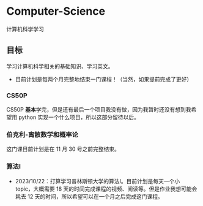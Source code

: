 # Computer-Science

计算机科学学习

## 目标

学习计算机科学相关的基础知识、学习英文。

- 目前计划是每两个月完整地结束一门课程！（当然，如果提前完成了更好）


### CS50P

CS50P **基本**学完，但是还有最后一个项目我没有做，因为我暂时还没有想到我希望用 python 实现一个什么项目，所以这部分留待以后。

### 伯克利-离散数学和概率论

这门课目前计划是在 11 月 30 号之前完整结束。


### 算法I

- 2023/10/22：打算学习普林斯顿大学的算法I。目前计划是每天一个小 topic，大概需要 18 天的时间完成课程的视频、阅读等。但是作业我想可能会耗去 12 天的时间，所以希望可以在一个月之后完成这门课程。


